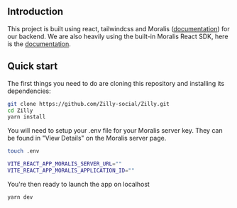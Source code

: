 ## Introduction

This project is built using react, tailwindcss and Moralis ([documentation](https://docs.moralis.io/introduction/readme)) for our backend. 
We are also heavily using the built-in Moralis React SDK, here is the [documentation](https://github.com/MoralisWeb3/react-moralis).

## Quick start

The first things you need to do are cloning this repository and installing its
dependencies:

```sh
git clone https://github.com/Zilly-social/Zilly.git
cd Zilly
yarn install
```

You will need to setup your .env file for your Moralis server key. 
They can be found in "View Details" on the Moralis server page. 

```sh
touch .env 

VITE_REACT_APP_MORALIS_SERVER_URL=""
VITE_REACT_APP_MORALIS_APPLICATION_ID=""
```

You're then ready to launch the app on localhost

```sh
yarn dev
```
